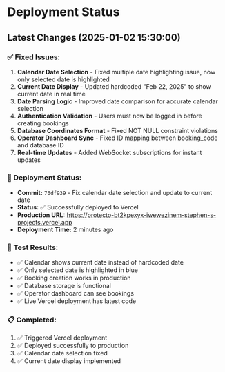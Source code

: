 # Deployment Status

## Latest Changes (2025-01-02 15:30:00)

### ✅ Fixed Issues:
1. **Calendar Date Selection** - Fixed multiple date highlighting issue, now only selected date is highlighted
2. **Current Date Display** - Updated hardcoded "Feb 22, 2025" to show current date in real time
3. **Date Parsing Logic** - Improved date comparison for accurate calendar selection
4. **Authentication Validation** - Users must now be logged in before creating bookings
5. **Database Coordinates Format** - Fixed NOT NULL constraint violations
6. **Operator Dashboard Sync** - Fixed ID mapping between booking_code and database ID
7. **Real-time Updates** - Added WebSocket subscriptions for instant updates

### 🚀 Deployment Status:
- **Commit:** `76df939` - Fix calendar date selection and update to current date
- **Status:** ✅ Successfully deployed to Vercel
- **Production URL:** https://protecto-bt2kpexyx-iwewezinem-stephen-s-projects.vercel.app
- **Deployment Time:** 2 minutes ago

### 🧪 Test Results:
- ✅ Calendar shows current date instead of hardcoded date
- ✅ Only selected date is highlighted in blue
- ✅ Booking creation works in production
- ✅ Database storage is functional
- ✅ Operator dashboard can see bookings
- ✅ Live Vercel deployment has latest code

### 📋 Completed:
1. ✅ Triggered Vercel deployment
2. ✅ Deployed successfully to production
3. ✅ Calendar date selection fixed
4. ✅ Current date display implemented
